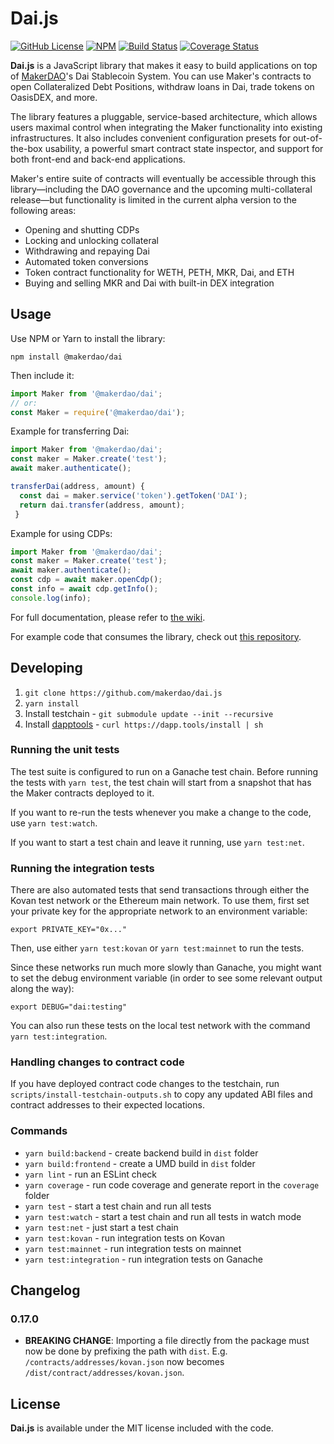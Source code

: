 # Dai.js

[![GitHub License][license]][license-url] [![NPM][npm]][npm-url]
[![Build Status][build]][build-url] [![Coverage Status][cover]][cover-url]

**Dai.js** is a JavaScript library that makes it easy to build applications on
top of [MakerDAO][makerdao]'s Dai Stablecoin System. You can use Maker's
contracts to open Collateralized Debt Positions, withdraw loans in Dai, trade
tokens on OasisDEX, and more.

The library features a pluggable, service-based architecture, which allows users
maximal control when integrating the Maker functionality into existing
infrastructures. It also includes convenient configuration presets for
out-of-the-box usability, a powerful smart contract state inspector, and support
for both front-end and back-end applications.

Maker's entire suite of contracts will eventually be accessible through this
library—including the DAO governance and the upcoming multi-collateral
release—but functionality is limited in the current alpha version to the
following areas:

- Opening and shutting CDPs
- Locking and unlocking collateral
- Withdrawing and repaying Dai
- Automated token conversions
- Token contract functionality for WETH, PETH, MKR, Dai, and ETH
- Buying and selling MKR and Dai with built-in DEX integration

## Usage

Use NPM or Yarn to install the library:

```
npm install @makerdao/dai
```

Then include it:

```js
import Maker from '@makerdao/dai';
// or:
const Maker = require('@makerdao/dai');
```

Example for transferring Dai:

```js
import Maker from '@makerdao/dai';
const maker = Maker.create('test');
await maker.authenticate();

transferDai(address, amount) {
  const dai = maker.service('token').getToken('DAI');
  return dai.transfer(address, amount);
 }
```

Example for using CDPs:

```js
import Maker from '@makerdao/dai';
const maker = Maker.create('test');
await maker.authenticate();
const cdp = await maker.openCdp();
const info = await cdp.getInfo();
console.log(info);
```

For full documentation, please refer to [the wiki][wiki].

For example code that consumes the library, check out
[this repository](https://github.com/makerdao/integration-examples).

## Developing

1. `git clone https://github.com/makerdao/dai.js`
2. `yarn install`
3. Install testchain - `git submodule update --init --recursive`
4. Install [dapptools](https://dapp.tools/) -
   `curl https://dapp.tools/install | sh`

### Running the unit tests

The test suite is configured to run on a Ganache test chain. Before running the
tests with `yarn test`, the test chain will start from a snapshot that has the
Maker contracts deployed to it.

If you want to re-run the tests whenever you make a change to the code, use
`yarn test:watch`.

If you want to start a test chain and leave it running, use `yarn test:net`.

### Running the integration tests

There are also automated tests that send transactions through either the Kovan
test network or the Ethereum main network. To use them, first set your private
key for the appropriate network to an environment variable:

`export PRIVATE_KEY="0x..."`

Then, use either `yarn test:kovan` or `yarn test:mainnet` to run the tests.

Since these networks run much more slowly than Ganache, you might want to set
the debug environment variable (in order to see some relevant output along the
way):

`export DEBUG="dai:testing"`

You can also run these tests on the local test network with the command
`yarn test:integration`.

### Handling changes to contract code

If you have deployed contract code changes to the testchain, run
`scripts/install-testchain-outputs.sh` to copy any updated ABI files and
contract addresses to their expected locations.

### Commands

- `yarn build:backend` - create backend build in `dist` folder
- `yarn build:frontend` - create a UMD build in `dist` folder
- `yarn lint` - run an ESLint check
- `yarn coverage` - run code coverage and generate report in the `coverage`
  folder
- `yarn test` - start a test chain and run all tests
- `yarn test:watch` - start a test chain and run all tests in watch mode
- `yarn test:net` - just start a test chain
- `yarn test:kovan` - run integration tests on Kovan
- `yarn test:mainnet` - run integration tests on mainnet
- `yarn test:integration` - run integration tests on Ganache

## Changelog

### 0.17.0

- **BREAKING CHANGE**: Importing a file directly from the package must now be
  done by prefixing the path with `dist`. E.g. `/contracts/addresses/kovan.json`
  now becomes `/dist/contract/addresses/kovan.json`.

## License

**Dai.js** is available under the MIT license included with the code.

[npm]: https://img.shields.io/npm/v/@makerdao/dai.svg?style=flat
[npm-url]: https://www.npmjs.com/package/@makerdao/dai
[tests]: http://img.shields.io/travis/makerdao/dai.js.svg
[tests-url]: https://travis-ci.org/makerdao/dai.js
[license]: https://img.shields.io/badge/license-MIT-blue.svg
[license-url]: https://github.com/makerdao/dai.js/blob/dev/LICENSE
[build]: https://travis-ci.com/makerdao/dai.js.svg?branch=dev
[build-url]: https://travis-ci.com/makerdao/dai.js
[cover]: https://codecov.io/gh/makerdao/dai.js/branch/dev/graph/badge.svg
[cover-url]: https://codecov.io/github/makerdao/dai.js?branch=dev
[makerdao]: https://makerdao.com
[wiki]: https://github.com/makerdao/dai.js/wiki
